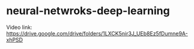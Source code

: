 # neural-netwroks-deep-learning
Video link: https://drive.google.com/drive/folders/1LXCK5nir3J_UEb8Ez5fDumne9A-xhPSD
